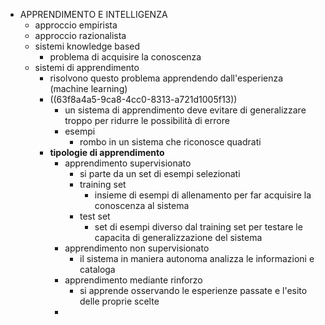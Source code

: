 - APPRENDIMENTO E INTELLIGENZA
	- approccio empirista
	- approccio razionalista
	- sistemi knowledge based
		- problema di acquisire la conoscenza
	- sistemi di apprendimento
		- risolvono questo problema apprendendo dall'esperienza (machine learning)
		- ((63f8a4a5-9ca8-4cc0-8313-a721d1005f13))
			- un sistema di apprendimento deve evitare di generalizzare troppo per ridurre le possibilità di errore
			- esempi
				- rombo in un sistema che riconosce quadrati
		- **tipologie di apprendimento**
			- apprendimento supervisionato
				- si parte da un set di esempi selezionati
				- training set
					- insieme di esempi di allenamento per far acquisire la conoscenza al sistema
				- test set
					- set di esempi diverso dal training set per testare le capacita di generalizzazione del sistema
			- apprendimento non supervisionato
				- il sistema in maniera autonoma analizza le informazioni e cataloga
			- apprendimento mediante rinforzo
				- si apprende osservando le esperienze passate e l'esito delle proprie scelte
			-